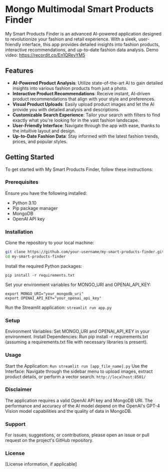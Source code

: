 # Mongo Multimodal Smart Products Finder

My Smart Products Finder is an advanced AI-powered application designed to revolutionize your fashion and retail experience. With a sleek, user-friendly interface, this app provides detailed insights into fashion products, interactive recommendations, and up-to-date fashion data analysis.
Demo video: https://recordit.co/En1QRevYM5

## Features

- **AI-Powered Product Analysis**: Utilize state-of-the-art AI to gain detailed insights into various fashion products from just a photo.
- **Interactive Product Recommendations**: Receive instant, AI-driven product recommendations that align with your style and preferences.
- **Visual Product Uploads**: Easily upload product images and let the AI provide you with detailed analysis and descriptions.
- **Customizable Search Experience**: Tailor your search with filters to find exactly what you're looking for in the vast fashion landscape.
- **User-Friendly Interface**: Navigate through the app with ease, thanks to the intuitive layout and design.
- **Up-to-Date Fashion Data**: Stay informed with the latest fashion trends, prices, and popular styles.

## Getting Started

To get started with My Smart Products Finder, follow these instructions:

### Prerequisites

Ensure you have the following installed:
- Python 3.10 
- Pip package manager
- MongoDB
- OpenAI API key

### Installation

Clone the repository to your local machine:
```bash
git clone https://github.com/your-username/my-smart-products-finder.git
cd my-smart-products-finder
```

Install the required Python packages:
```
pip install -r requirements.txt
```

Set your environment variables for MONGO_URI and OPENAI_API_KEY:
```
export MONGO_URI="your_mongodb_uri"
export OPENAI_API_KEY="your_openai_api_key"
```

Run the Streamlit application:
```streamlit run app.py```

### Setup
Environment Variables: Set MONGO_URI and OPENAI_API_KEY in your environment.
Install Dependencies: Run pip install -r requirements.txt (assuming a requirements.txt file with necessary libraries is present).
### Usage
Start the Application: 
```Run streamlit run [app_file_name].py```
Use the Interface: Navigate through the sidebar menu to upload images, extract product details, or perform a vector search.
```http://localhost:8501/```

### Disclaimer
The application requires a valid OpenAI API key and MongoDB URI.
The performance and accuracy of the AI model depend on the OpenAI's GPT-4 Vision model capabilities and the quality of data in MongoDB.
### Support
For issues, suggestions, or contributions, please open an issue or pull request on the project's GitHub repository.

### License
[License information, if applicable]
